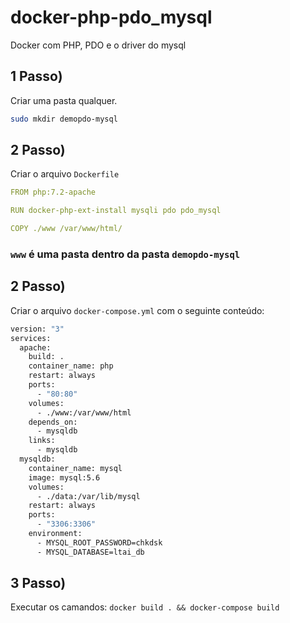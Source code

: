 # docker-php-pdo_mysql
Docker com PHP, PDO e o driver do mysql
## 1 Passo)
Criar uma pasta qualquer.

```bash
sudo mkdir demopdo-mysql
```

## 2 Passo)
Criar o arquivo ``Dockerfile``

```yaml
FROM php:7.2-apache

RUN docker-php-ext-install mysqli pdo pdo_mysql

COPY ./www /var/www/html/
 ```
 ### ``www`` é uma pasta dentro da pasta ``demopdo-mysql``
 
 ## 2 Passo)
Criar o arquivo ``docker-compose.yml`` com o seguinte conteúdo:
``` bash
version: "3"
services:
  apache:
    build: .
    container_name: php
    restart: always
    ports:
      - "80:80"
    volumes:
      - ./www:/var/www/html
    depends_on:
      - mysqldb
    links:
      - mysqldb
  mysqldb:
    container_name: mysql
    image: mysql:5.6
    volumes:
      - ./data:/var/lib/mysql
    restart: always
    ports:
      - "3306:3306"
    environment:
      - MYSQL_ROOT_PASSWORD=chkdsk
      - MYSQL_DATABASE=ltai_db
```
 ## 3 Passo)
 Executar os camandos: 
 ```docker build . && docker-compose build```
